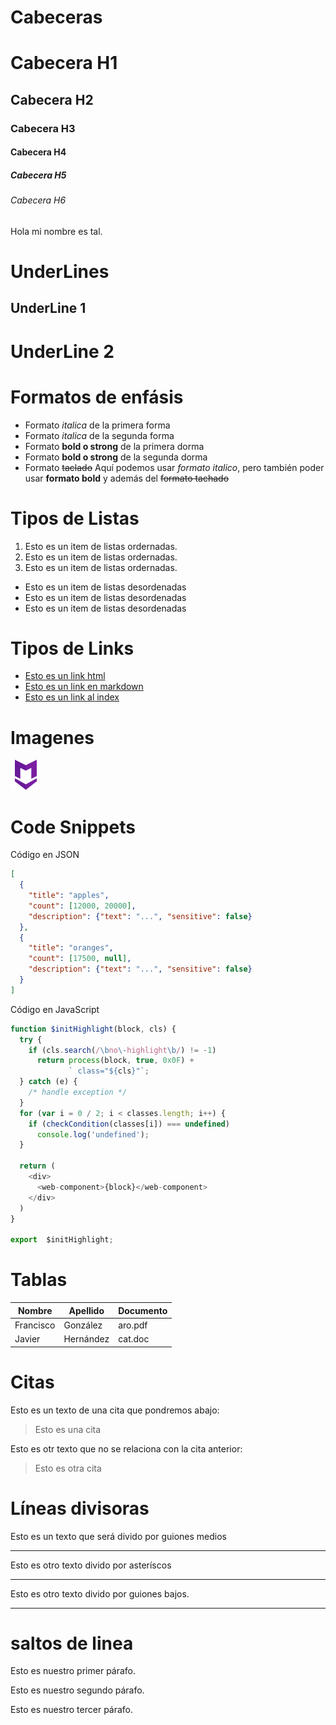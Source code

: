 # Cabeceras
# Cabecera H1
## Cabecera H2
### Cabecera H3
#### Cabecera H4
##### Cabecera H5
###### Cabecera H6
Hola mi nombre es tal.

# UnderLines
UnderLine 1
------------
UnderLine 2 
=======

# Formatos de enfásis 
- Formato *italica* de la primera forma
- Formato _italica_ de la segunda forma
- Formato **bold o strong** de la primera dorma 
- Formato __bold o strong__ de la segunda dorma 
- Formato ~~taclado~~ 
Aquí podemos usar *formato italico*, pero también poder usar **formato bold** y además del ~~formato tachado~~

# Tipos de Listas
1. Esto es un item de listas ordernadas.
2. Esto es un item de listas ordernadas.
3. Esto es un item de listas ordernadas.

- Esto es un item de listas desordenadas
- Esto es un item de listas desordenadas
- Esto es un item de listas desordenadas

# Tipos de Links

- <a href="https://www.google.com">Esto es un link html<a>
- [Esto es un link en markdown](https://www.gogle.com)
- [Esto es un link al index](index.html)

# Imagenes
![Logo de GitHub](https://github.com/adam-p/markdown-here/raw/master/src/common/images/icon48.png)

# Code Snippets
Código en JSON
```JSON
[
  {
    "title": "apples",
    "count": [12000, 20000],
    "description": {"text": "...", "sensitive": false}
  },
  {
    "title": "oranges",
    "count": [17500, null],
    "description": {"text": "...", "sensitive": false}
  }
]
```
Código en JavaScript
```Javascript
function $initHighlight(block, cls) {
  try {
    if (cls.search(/\bno\-highlight\b/) != -1)
      return process(block, true, 0x0F) +
             ` class="${cls}"`;
  } catch (e) {
    /* handle exception */
  }
  for (var i = 0 / 2; i < classes.length; i++) {
    if (checkCondition(classes[i]) === undefined)
      console.log('undefined');
  }

  return (
    <div>
      <web-component>{block}</web-component>
    </div>
  )
}

export  $initHighlight;
```

# Tablas
| Nombre  | Apellido | Documento|
| ------  | -------- | -------- |
| Francisco | González | aro.pdf |
| Javier | Hernández | cat.doc  |


# Citas

Esto es un texto de una cita que pondremos abajo:
> Esto es una cita

Esto es otr texto que no se relaciona con la cita anterior: 
>Esto es otra cita

# Líneas divisoras 
Esto es un texto que será divido por guiones medios

---

Esto es otro texto divido por asteríscos 

***

Esto es otro texto divido por guiones bajos.

___

# saltos de linea

Esto es nuestro primer párafo.

Esto es nuestro segundo párafo.

Esto es nuestro tercer párafo.


